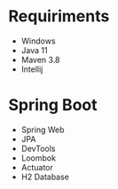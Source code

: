 # Requiriments

* Windows
* Java 11
* Maven 3.8
* Intellij

# Spring Boot

* Spring Web
* JPA
* DevTools
* Loombok
* Actuator
* H2 Database